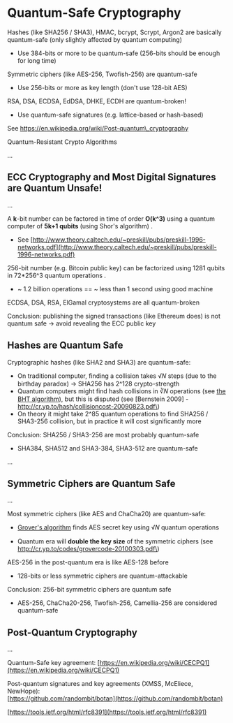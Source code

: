 # Quantum-Safe Cryptography

Hashes \(like SHA256 / SHA3\), HMAC, bcrypt, Scrypt, Argon2 are basically quantum-safe \(only slightly affected by quantum computing\)

* Use 384-bits or more to be quantum-safe \(256-bits should be enough for long time\)

Symmetric ciphers \(like AES-256, Twofish-256\) are quantum-safe

* Use 256-bits or more as key length \(don't use 128-bit AES\)

RSA, DSA, ECDSA, EdDSA, DHKE, ECDH are quantum-broken!

* Use quantum-safe signatures \(e.g. lattice-based or hash-based\)

See https://en.wikipedia.org/wiki/Post-quantum\_cryptography



Quantum-Resistant Crypto Algorithms

...

## ECC Cryptography and Most Digital Signatures are Quantum Unsafe!

...

A **k**-bit number can be factored in time of order **O\(k^3\)** using a quantum computer of **5k+1 qubits** \(using Shor's algorithm\).

* See [http://www.theory.caltech.edu/~preskill/pubs/preskill-1996-networks.pdf](http://www.theory.caltech.edu/~preskill/pubs/preskill-1996-networks.pdf)

256-bit number \(e.g. Bitcoin public key\) can be factorized using 1281 qubits in 72\*256^3 quantum operations.

* ~ 1.2 billion operations == ~ less than 1 second using good machine

ECDSA, DSA, RSA, ElGamal cryptosystems are all quantum-broken

Conclusion: publishing the signed transactions \(like Ethereum does\) is not quantum safe -&gt; avoid revealing the ECC public key

## Hashes are Quantum Safe

Cryptographic hashes \(like SHA2 and SHA3\) are quantum-safe:

* On traditional computer, finding a collision takes √𝑁 steps \(due to the birthday paradox\) -&gt; SHA256 has 2^128 crypto-strength
* Quantum computers might find hash collisions in ∛𝑁 operations \(see [the BHT algorithm](https://arxiv.org/pdf/quant-ph/9705002.pdf)\), but this is disputed \(see \[Bernstein 2009\] - http://cr.yp.to/hash/collisioncost-20090823.pdf\)
* On theory it might take 2^85 quantum operations to find SHA256 / SHA3-256 collision, but in practice it will cost significantly more

Conclusion: SHA256 / SHA3-256 are most probably quantum-safe

* SHA384, SHA512 and SHA3-384, SHA3-512 are quantum-safe

...

## Symmetric Ciphers are Quantum Safe

...

Most symmetric ciphers \(like AES and ChaCha20\) are quantum-safe:

* [Grover's algorithm](https://en.wikipedia.org/wiki/Grover's_algorithm) finds AES secret key using √𝑁 quantum operations

* Quantum era will **double the key size** of the symmetric ciphers \(see http://cr.yp.to/codes/grovercode-20100303.pdf\)

AES-256 in the post-quantum era is like AES-128 before

* 128-bits or less symmetric ciphers are quantum-attackable

Conclusion: 256-bit symmetric ciphers are quantum safe

* AES-256, ChaCha20-256, Twofish-256, Camellia-256 are considered quantum-safe



## Post-Quantum Cryptography

...

Quantum-Safe key agreement: [https://en.wikipedia.org/wiki/CECPQ1](https://en.wikipedia.org/wiki/CECPQ1)

Post-quantum signatures and key agreements \(XMSS, McEliece, NewHope\):  
[https://github.com/randombit/botan](https://github.com/randombit/botan)

[https://tools.ietf.org/html/rfc8391](https://tools.ietf.org/html/rfc8391)

